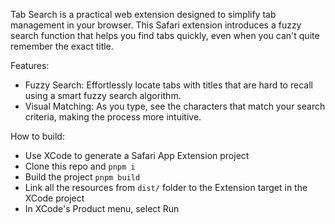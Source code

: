 Tab Search is a practical web extension designed to simplify tab management in your browser. This Safari extension introduces a fuzzy search function that helps you find tabs quickly, even when you can't quite remember the exact title.

Features:

- Fuzzy Search: Effortlessly locate tabs with titles that are hard to recall using a smart fuzzy search algorithm.
- Visual Matching: As you type, see the characters that match your search criteria, making the process more intuitive.

How to build:

- Use XCode to generate a Safari App Extension project
- Clone this repo and `pnpm i`
- Build the project `pnpm build`
- Link all the resources from `dist/` folder to the Extension target in the XCode project
- In XCode's Product menu, select Run
